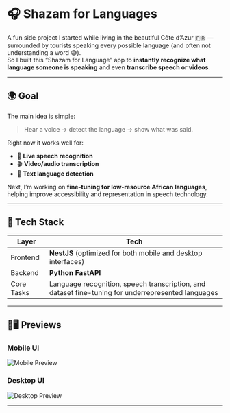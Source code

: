  
 
 
 # 🎧 Shazam for Languages

A fun side project I started while living in the beautiful Côte d’Azur 🇫🇷 — surrounded by tourists speaking every possible language (and often not understanding a word 😅).  
So I built this “Shazam for Language” app to **instantly recognize what language someone is speaking** and even **transcribe speech or videos**.

---

## 🌍 Goal

The main idea is simple:
> Hear a voice → detect the language → show what was said.

Right now it works well for:
- 🎤 **Live speech recognition**
- 🎬 **Video/audio transcription**
- 📄 **Text language detection**

Next, I’m working on **fine-tuning for low-resource African languages**, helping improve accessibility and representation in speech technology.

---

## 🧠 Tech Stack

| Layer | Tech |
|-------|------|
| Frontend | **NestJS** (optimized for both mobile and desktop interfaces) |
| Backend | **Python FastAPI** |
| Core Tasks | Language recognition, speech transcription, and dataset fine-tuning for underrepresented languages |

---

## 📱🖥️ Previews

### Mobile UI
![Mobile Preview](mobile.jpeg)

### Desktop UI
![Desktop Preview](pc.jpeg)


---



